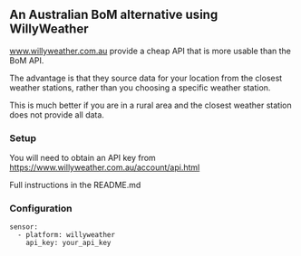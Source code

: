 ## An Australian BoM alternative using WillyWeather

www.willyweather.com.au provide a cheap API that is more usable than the BoM API.

The advantage is that they source data for your location from the closest weather stations, rather than you choosing a specific weather station.

This is much better if you are in a rural area and the closest weather station does not provide all data.

### Setup
You will need to obtain an API key from https://www.willyweather.com.au/account/api.html

Full instructions in the README.md

### Configuration
```
sensor:
  - platform: willyweather
    api_key: your_api_key

```
